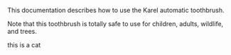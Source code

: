 This documentation describes how to use the Karel automatic toothbrush.

Note that this toothbrush is totally safe to use for children, adults, wildlife, and trees.

this is a cat
